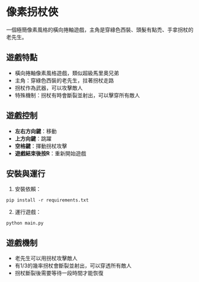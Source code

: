 # 像素拐杖俠

一個極簡像素風格的橫向捲軸遊戲，主角是穿綠色西裝、頭髮有點禿、手拿拐杖的老先生。

## 遊戲特點

- 橫向捲軸像素風格遊戲，類似超級馬里奧兄弟
- 主角：穿綠色西裝的老先生，拄著拐杖走路
- 拐杖作為武器，可以攻擊敵人
- 特殊機制：拐杖有時會斷裂並射出，可以擊穿所有敵人

## 遊戲控制

- **左右方向鍵**：移動
- **上方向鍵**：跳躍
- **空格鍵**：揮動拐杖攻擊
- **遊戲結束後按R**：重新開始遊戲

## 安裝與運行

1. 安裝依賴：
```
pip install -r requirements.txt
```

2. 運行遊戲：
```
python main.py
```

## 遊戲機制

- 老先生可以用拐杖攻擊敵人
- 有1/3的幾率拐杖會斷裂並射出，可以穿透所有敵人
- 拐杖斷裂後需要等待一段時間才能恢復
